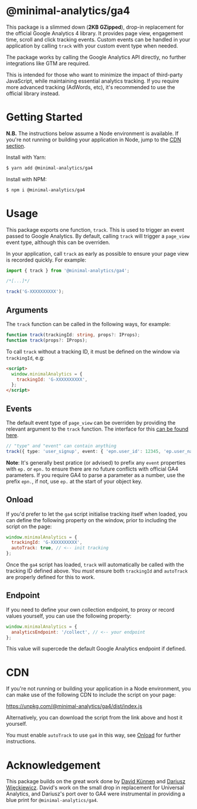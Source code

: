 # @minimal-analytics/ga4

This package is a slimmed down (**2KB GZipped**), drop-in replacement for the official Google Analytics 4 library. It provides page view, engagement time, scroll and click tracking events. Custom events can be handled in your application by calling `track` with your custom event type when needed.

The package works by calling the Google Analytics API directly, no further integrations like GTM are required.

This is intended for those who want to minimize the impact of third-party JavaScript, while maintaining essential analytics tracking. If you require more advanced tracking (AdWords, etc), it's recommended to use the official library instead.

# Getting Started

**N.B.** The instructions below assume a Node environment is available. If you're not running or building your application in Node, jump to the [CDN section](#cdn).

Install with Yarn:

```bash
$ yarn add @minimal-analytics/ga4
```

Install with NPM:

```bash
$ npm i @minimal-analytics/ga4
```

# Usage

This package exports one function, `track`. This is used to trigger an event passed to Google Analytics. By default, calling `track` will trigger a `page_view` event type, although this can be overriden.

In your application, call `track` as early as possible to ensure your page view is recorded quickly. For example:

```js
import { track } from '@minimal-analytics/ga4';

/*[...]*/

track('G-XXXXXXXXXX');
```

## Arguments

The `track` function can be called in the following ways, for example:

```ts
function track(trackingId: string, props?: IProps);
function track(props?: IProps);
```

To call `track` without a tracking ID, it must be defined on the window via `trackingId`, e.g:

```html
<script>
  window.minimalAnalytics = {
    trackingId: 'G-XXXXXXXXXX',
  };
</script>
```

## Events

The default event type of `page_view` can be overriden by providing the relevant argument to the `track` function. The interface for this [can be found here](https://github.com/jahilldev/minimal-analytics/blob/main/packages/ga4/src/index.ts#L24).

```ts
// "type" and "event" can contain anything
track({ type: 'user_signup', event: { 'epn.user_id': 12345, 'ep.user_name': 'John', });
```

**Note**: It's generally best pratice (or advised) to prefix any `event` properties with `ep.` or `epn.` to ensure there are no future conflicts with official GA4 parameters. If you require GA4 to parse a parameter as a number, use the prefix `epn.`, if not, use `ep.` at the start of your object key.

## Onload

If you'd prefer to let the `ga4` script initialise tracking itself when loaded, you can define the following property on the window, prior to including the script on the page:

```js
window.minimalAnalytics = {
  trackingId: 'G-XXXXXXXXXX',
  autoTrack: true, // <-- init tracking
};
```

Once the `ga4` script has loaded, `track` will automatically be called with the tracking ID defined above. You _must_ ensure both `trackingId` and `autoTrack` are properly defined for this to work.

## Endpoint

If you need to define your own collection endpoint, to proxy or record values yourself, you can use the following property:

```js
window.minimalAnalytics = {
  analyticsEndpoint: '/collect', // <-- your endpoint
};
```

This value will supercede the default Google Analytics endpoint if defined.

# CDN

If you're not running or building your application in a Node environment, you can make use of the following CDN to include the script on your page:

https://unpkg.com/@minimal-analytics/ga4/dist/index.js

Alternatively, you can download the script from the link above and host it yourself.

You must enable `autoTrack` to use `ga4` in this way, see [Onload](#onload) for further instructions.

# Acknowledgement

This package builds on the great work done by [David Künnen](https://github.com/DavidKuennen) and [Dariusz Więckiewicz](https://github.com/idarek). David's work on the small drop in replacement for Universal Analytics, and Dariusz's port over to GA4 were instrumental in providing a blue print for `@minimal-analytics/ga4`.
